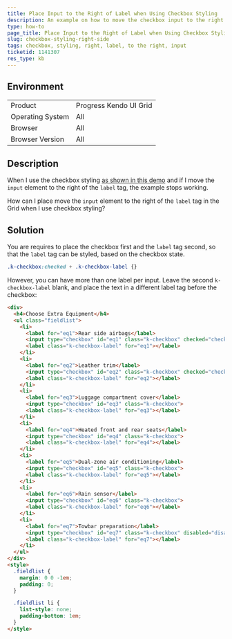 ```yaml
---
title: Place Input to the Right of Label when Using Checkbox Styling
description: An example on how to move the checkbox input to the right when you use the checkbox styling in the Kendo UI Grid.
type: how-to
page_title: Place Input to the Right of Label when Using Checkbox Styling | Kendo UI Grid
slug: checkbox-styling-right-side
tags: checkbox, styling, right, label, to the right, input
ticketid: 1141307
res_type: kb
---
```


## Environment

<table>
 <tr>
  <td>Product</td>
  <td>Progress Kendo UI Grid</td>
 </tr>
 <tr>
  <td>Operating System</td>
  <td>All</td>
 </tr>
 <tr>
  <td>Browser</td>
  <td>All</td>
 </tr>
 <tr>
  <td>Browser Version</td>
  <td>All</td>
 </tr>
</table>

## Description

When I use the checkbox styling [as shown in this demo](http://demos.telerik.com/kendo-ui/styling/checkboxes) and if I move the `input` element to the right of the `label` tag, the example stops working.

How can I place move the `input` element to the right of the `label` tag in the Grid when I use checkbox styling?

## Solution

You are requires to place the checkbox first and the `label` tag second, so that the `label` tag can be styled, based on the checkbox state.

````css
.k-checkbox:checked + .k-checkbox-label {}
````

However, you can have more than one label per input. Leave the second `k-checkbox-label` blank, and place the text in a different label tag before the checkbox:

```html
<div>
  <h4>Choose Extra Equipment</h4>
  <ul class="fieldlist">
    <li>
      <label for="eq1">Rear side airbags</label>
      <input type="checkbox" id="eq1" class="k-checkbox" checked="checked">
      <label class="k-checkbox-label" for="eq1"></label>
    </li>
    <li>
      <label for="eq2">Leather trim</label>
      <input type="checkbox" id="eq2" class="k-checkbox" checked="checked" disabled="disabled">
      <label class="k-checkbox-label" for="eq2"></label>
    </li>
    <li>
      <label for="eq3">Luggage compartment cover</label>
      <input type="checkbox" id="eq3" class="k-checkbox">
      <label class="k-checkbox-label" for="eq3"></label>
    </li>
    <li>
      <label for="eq4">Heated front and rear seats</label>
      <input type="checkbox" id="eq4" class="k-checkbox">
      <label class="k-checkbox-label" for="eq4"></label>
    </li>
    <li>
      <label for="eq5">Dual-zone air conditioning</label>
      <input type="checkbox" id="eq5" class="k-checkbox">
      <label class="k-checkbox-label" for="eq5"></label>
    </li>
    <li>
      <label for="eq6">Rain sensor</label>
      <input type="checkbox" id="eq6" class="k-checkbox">
      <label class="k-checkbox-label" for="eq6"></label>
    </li>
    <li>
      <label for="eq7">Towbar preparation</label>
      <input type="checkbox" id="eq7" class="k-checkbox" disabled="disabled">
      <label class="k-checkbox-label" for="eq7"></label>
    </li>
  </ul>
</div>
<style>
  .fieldlist {
    margin: 0 0 -1em;
    padding: 0;
  }

  .fieldlist li {
    list-style: none;
    padding-bottom: 1em;
  }
</style>
```
